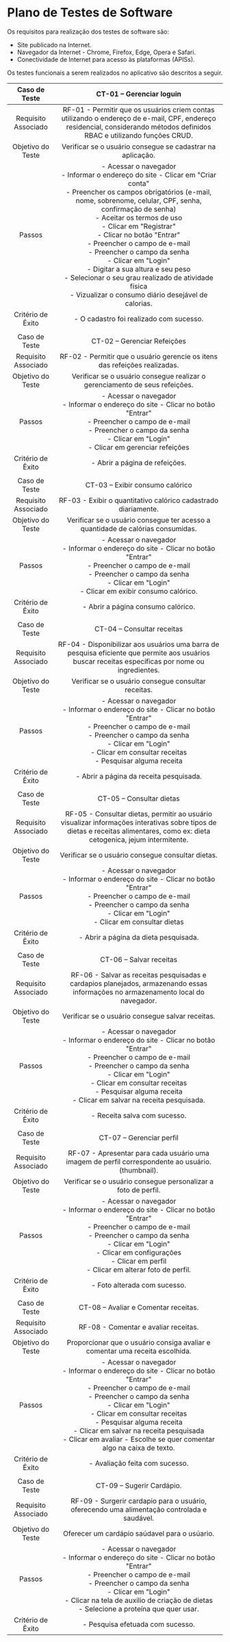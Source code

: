 # Plano de Testes de Software

Os requisitos para realização dos testes de software são: 

- Site publicado na Internet.
- Navegador da Internet - Chrome, Firefox, Edge, Opera e Safari.
- Conectividade de Internet para acesso às plataformas (APISs).

Os testes funcionais a serem realizados no aplicativo são descritos a seguir.
 
| **Caso de Teste** 	| **CT-01 – Gerenciar loguin** 	|
|:---:	|:---:	|
|	Requisito Associado 	| RF-01 - Permitir que os usuários criem contas utilizando o endereço de e-mail, CPF, endereço residencial, considerando métodos definidos RBAC e utilizando funções CRUD. |
| Objetivo do Teste 	| Verificar se o usuário consegue se cadastrar na aplicação. |
| Passos 	| - Acessar o navegador <br> - Informar o endereço do site - Clicar em "Criar conta" <br> - Preencher os campos obrigatórios (e-mail, nome, sobrenome, celular, CPF, senha, confirmação de senha) <br> - Aceitar os termos de uso <br> - Clicar em "Registrar" <br> - Clicar no botão "Entrar" <br> - Preencher o campo de e-mail <br> - Preencher o campo da senha <br> - Clicar em "Login" <br> - Digitar a sua altura e seu peso <br> - Selecionar o seu grau realizado de atividade física <br> - Vizualizar o consumo diário desejável de calorias.  |
|Critério de Êxito | - O cadastro foi realizado com sucesso. |
|  	|  	|
| Caso de Teste 	| CT-02 – Gerenciar Refeições	|
|Requisito Associado | RF-02	- Permitir que o usuário gerencie os itens das refeições realizadas. |
| Objetivo do Teste 	| Verificar se o usuário consegue realizar o gerenciamento de seus refeições. |
| Passos 	| - Acessar o navegador <br> - Informar o endereço do site  - Clicar no botão "Entrar" <br> - Preencher o campo de e-mail <br> - Preencher o campo da senha <br> - Clicar em "Login" <br> - Clicar em gerenciar refeições|
|Critério de Êxito | - Abrir a página de refeições. |
|  	|  	|
| Caso de Teste 	| CT-03  – Exibir consumo calórico	|
|Requisito Associado | RF-03	- Exibir o quantitativo calórico cadastrado diariamente. |
| Objetivo do Teste 	| Verificar se o usuário consegue ter acesso a quantidade de calórias consumidas. |
| Passos 	| - Acessar o navegador <br> - Informar o endereço do site  - Clicar no botão "Entrar" <br> - Preencher o campo de e-mail <br> - Preencher o campo da senha <br> - Clicar em "Login" <br> - Clicar em exibir consumo calórico.|
|Critério de Êxito | - Abrir a página consumo calórico. |
|  	|  	|
| Caso de Teste 	| CT-04  – Consultar receitas	|
|Requisito Associado | RF-04	- Disponibilizar aos usuários uma barra de pesquisa eficiente que permite aos usuários buscar receitas específicas por nome ou ingredientes. |
| Objetivo do Teste 	| Verificar se o usuário consegue consultar receitas. |
| Passos 	| - Acessar o navegador <br> - Informar o endereço do site  - Clicar no botão "Entrar" <br> - Preencher o campo de e-mail <br> - Preencher o campo da senha <br> - Clicar em "Login" <br> - Clicar em consultar receitas <br> - Pesquisar alguma receita|
|Critério de Êxito | - Abrir a página da receita pesquisada. |
|  	|  	|
| Caso de Teste 	| CT-05  – Consultar dietas	|
|Requisito Associado | RF-05 - Consultar dietas, permitir ao usuário visualizar informações interativas sobre tipos de dietas e receitas alimentares, como ex: dieta cetogenica, jejum intermitente. |
| Objetivo do Teste 	| Verificar se o usuário consegue consultar dietas. |
| Passos 	| - Acessar o navegador <br> - Informar o endereço do site  - Clicar no botão "Entrar" <br> - Preencher o campo de e-mail <br> - Preencher o campo da senha <br> - Clicar em "Login" <br> - Clicar em consultar dietas|
|Critério de Êxito | - Abrir a página da dieta pesquisada. |
|  	|  	|
| Caso de Teste 	| CT-06  – Salvar receitas	|
|Requisito Associado | RF-06 - Salvar as receitas pesquisadas e cardapios planejados, armazenando essas informações no armazenamento local do navegador. |
| Objetivo do Teste 	| Verificar se o usuário consegue salvar receitas. |
| Passos 	| - Acessar o navegador <br> - Informar o endereço do site  - Clicar no botão "Entrar" <br> - Preencher o campo de e-mail <br> - Preencher o campo da senha <br> - Clicar em "Login" <br> - Clicar em consultar receitas <br> - Pesquisar alguma receita <br> - Clicar em salvar na receita pesquisada. |
|Critério de Êxito | - Receita salva com sucesso. |
|  	|  	|
| Caso de Teste 	| CT-07  – Gerenciar perfil	|
|Requisito Associado | RF-07 - Apresentar para cada usuário uma imagem de perfil correspondente ao usuário. (thumbnail). |
| Objetivo do Teste 	| Verificar se o usuário consegue personalizar a foto de perfil. |
| Passos 	| - Acessar o navegador <br> - Informar o endereço do site  - Clicar no botão "Entrar" <br> - Preencher o campo de e-mail <br> - Preencher o campo da senha <br> - Clicar em "Login" <br> - Clicar em configurações <br> - Clicar em perfil <br> - Clicar em alterar foto de perfil. |
|Critério de Êxito | - Foto alterada com sucesso. |
|  	|  	|
| Caso de Teste 	| CT-08  – Avaliar e Comentar receitas.	|
|Requisito Associado | RF-08 - Comentar e avaliar receitas. |
| Objetivo do Teste 	| Proporcionar que o usuário consiga  avaliar e comentar uma receita escolhida. |
| Passos 	| - Acessar o navegador <br> - Informar o endereço do site  - Clicar no botão "Entrar" <br> - Preencher o campo de e-mail <br> - Preencher o campo da senha <br> - Clicar em "Login" <br> - Clicar em consultar receitas <br> - Pesquisar alguma receita <br> - Clicar em salvar na receita pesquisada <br> - Clicar em avaliar - Escolhe se quer comentar algo na caixa de texto.|
|Critério de Êxito | - Avaliação feita com sucesso. |
|  	|  	|
| Caso de Teste 	| CT-09  – Sugerir Cardápio.	|
|Requisito Associado | RF-09 - Surgerir cardapio para o usuário, oferecendo uma alimentação controlada e saudável. |
| Objetivo do Teste 	| Oferecer um cardápio saúdavel para o usúario. |
| Passos 	| - Acessar o navegador <br> - Informar o endereço do site  - Clicar no botão "Entrar" <br> - Preencher o campo de e-mail <br> - Preencher o campo da senha <br> - Clicar em "Login" <br> - Clicar na tela de auxilio de criação de dietas <br> - Selecione a proteína que quer usar.   |
|Critério de Êxito | - Pesquisa efetuada com sucesso. |

 
